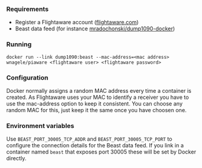 ### Requirements
 * Register a Flightaware account ([flightaware.com](http://flightaware.com))
 * Beast data feed (for instance [mradochonski/dump1090-docker](https://hub.docker.com/r/mradochonski/dump1090-docker))

### Running
`docker run --link dump1090:beast --mac-address=<mac address> wnagele/piaware <flightaware user> <flightaware password>`

### Configuration
Docker normally assigns a random MAC address every time a container is created. As Flightaware uses your MAC to identify a receiver you have to use the mac-address option to keep it consistent. You can choose any random MAC for this, just keep it the same once you have choosen one.

### Environment variables
Use `BEAST_PORT_30005_TCP_ADDR` and `BEAST_PORT_30005_TCP_PORT` to configure the connection details for the Beast data feed. If you link in a container named `beast` that exposes port 30005 these will be set by Docker directly.
